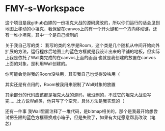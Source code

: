 # FMY-s-Workspace
这个项目是我github白嫖的一份坦克大战的源码魔改的，所以你们运行的话会见到地图上移动的小坦克，我保留在canvos上的有一个开火键和一个方向移动键，还有一堆小坦克，其中一个是自己控制的

关于我自己写的类：
我写的类的名字是Room，这个类是几个随机从中间开始向外扩展的方法，运行程序后地图上的蓝色方框就是我设计出来的平铺的地板，但实际上我是依托了Wall类完成的在canvos上面的画画
也就是我创建的放置在canvos上面的对象，是利用Wall创建的。

你可能会觉得我的Room没啥用，其实我自己也觉得没啥用（

其实还是有点用的，Room被我用来限制了Wall对象的放置

其余部分的代码应该都是坦克大战的源码，我没删的，不过它的坦克大战没写完……比方说Wall类，他只写了个空壳，具体方法是我实现的（

还有一件事
我Wall里面注释了一堆代码，是bitmap相关的，那个是我最开始想尝试把丑陋的蓝色方框替换成小箱子，但是失败了，如果有大佬愿意帮我改改（笔芯）
